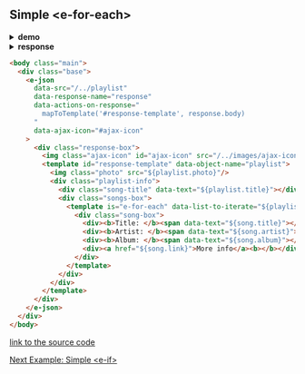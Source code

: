 ## Simple &lt;e-for-each&gt;

<details><summary><b>demo</b></summary>

<a href="http://www.youtube.com/watch?feature=player_embedded&v=eQYHeahYaYE" target="_blank">
  <img class="youtube-video" src="http://img.youtube.com/vi/eQYHeahYaYE/0.jpg" width="450"/>
</a>
  
</details><details><summary><b>response</b></summary>

```bash
Request URL: http://localhost:8000/playlist
Request Method: GET
-------------------------------------------
Status Code: 200 ok
Content-Type: application/json
```
```json
{
  "title": "My playlist ♥",
  "photo":"/../images/guitar.svg",
  "songs":[
    { "title":"Nantes", "artist": "Beirut", "album": "The Flying Club Cup", "link": "https://genius.com/Beirut-nantes-lyrics" },
    { "title": "My Kind Of Woman", "artist": "Mac DeMarco", "album": "2", "link": "https://genius.com/Mac-demarco-my-kind-of-woman-lyrics" },
    { "title": "Black Treacle", "artist": "Arctic Monkeys", "album": "Suck It And See", "link": "https://genius.com/Arctic-monkeys-black-treacle-lyrics" },
    { "title": "Swing Low", "artist": "The Kooks","album":"Let's Go Sunshine", "link":"https://genius.com/The-kooks-swing-low-lyrics" },
    { "title": "Seen It All", "artist": "Jake Bugg", "album": "Jake Bugg", "link":"https://genius.com/Jake-bugg-seen-it-all-lyrics" }
  ]
}
```
</details>

```html
<body class="main">
  <div class="base">
    <e-json
      data-src="/../playlist"
      data-response-name="response"
      data-actions-on-response="
        mapToTemplate('#response-template', response.body)
      "
      data-ajax-icon="#ajax-icon"
    >
      <div class="response-box">
        <img class="ajax-icon" id="ajax-icon" src="/../images/ajax-icon.svg"/>
        <template id="response-template" data-object-name="playlist">
          <img class="photo" src="${playlist.photo}"/>
          <div class="playlist-info">
            <div class="song-title" data-text="${playlist.title}"></div>
            <div class="songs-box">
              <template is="e-for-each" data-list-to-iterate="${playlist.songs}" data-item-name="song">
                <div class="song-box">
                  <div><b>Title: </b><span data-text="${song.title}"></span></div>
                  <div><b>Artist: </b><span data-text="${song.artist}"></span></div>
                  <div><b>Album: </b><span data-text="${song.album}"></span></div>
                  <div><a href="${song.link}">More info</a><b></b></div>
                </div>
              </template>
            </div>
          </div>
        </template>
      </div>
    </e-json>
  </div> 
</body>
```
[link to the source code](https://github.com/Guseyn/EHTML/blob/master/examples/src/simple-e-for-each.html)

[Next Example: Simple &lt;e-if&gt;](/html/examples/simple-e-if.html)
